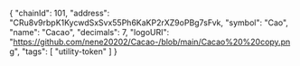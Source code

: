 {
  "chainId": 101,
  "address": "CRu8v9rbpK1KycwdSxSvx55Ph6KaKP2rXZ9oPBg7sFvk,
  "symbol": "Cao",
  "name": "Cacao",
  "decimals": 7,
  "logoURI": "https://github.com/nene20202/Cacao-/blob/main/Cacao%20%20copy.png",
  "tags": [
    "utility-token"
  ]
}
